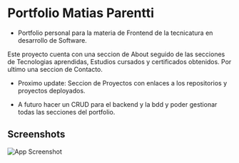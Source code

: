 

# Portfolio Matias Parentti


* Portfolio personal para la materia de Frontend de la tecnicatura en desarrollo de Software. 

Este proyecto cuenta con una seccion de About seguido de las secciones de Tecnologias aprendidas, Estudios cursados y certificados obtenidos. Por ultimo una seccion de Contacto. 


* Proximo update: Seccion de Proyectos con enlaces a los repositorios y proyectos deployados.

* A futuro hacer un CRUD para el backend y la bdd y poder gestionar todas las secciones del portfolio.



## Screenshots

![App Screenshot](https://i.ibb.co/C55MpvMn/portfolio.png)
